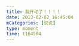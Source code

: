 ```yaml
---
title: 我开动了！！！！
date: 2013-02-02 16:45:04
mCategories: [说说]
type: moment
time: t164504
---
```


<div id="pics-20130202164504"></div>

<script src="/lib/moment/pics.js"></script>
<script>
var data = [
    {"link": "2013-02-02_000000.jpeg", "type": "shuoshuo"}
];
picsRender(data, "pics-20130202164504");
</script>
